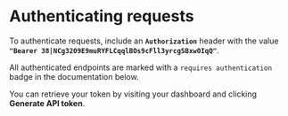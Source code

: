 # Authenticating requests

To authenticate requests, include an **`Authorization`** header with the value **`"Bearer 38|NCg3209E9muRYFLCqqlBOs9cFll3yrcgSBxw0IqQ"`**.

All authenticated endpoints are marked with a `requires authentication` badge in the documentation below.

You can retrieve your token by visiting your dashboard and clicking <b>Generate API token</b>.
